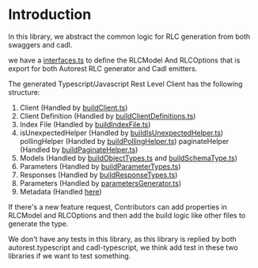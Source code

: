 # Introduction

In this library, we abstract the common logic for RLC generation from both swaggers and cadl. 

we have a [interfaces.ts](./src/interfaces.ts) to define the RLCModel And RLCOptions that is export for both Autorest RLC generator and Cadl emitters.  

The generated Typescript/Javascript Rest Level Client has the following structure:  

1. Client (Handled by [buildClient.ts](./src/buildClient.ts))
1. Client Definition (Handled by [buildClientDefinitions.ts](./src/buildClientDefinitions.ts))
1. Index File (Handled by [buildIndexFile.ts](./src/buildIndexFile.ts))
1. isUnexpectedHelper (Handled by [buildIsUnexpectedHelper.ts](./src/buildIsUnexpectedHelper.ts)) pollingHelper (Handled by [buildPollingHelper.ts](./src/buildPollingHelper.ts)) paginateHelper (Handled by [buildPaginateHelper.ts](./src/buildPaginateHelper.ts))
1. Models (Handled by [buildObjectTypes.ts](./src/buildObjectTypes.ts) and [buildSchemaType.ts](./src/buildSchemaType.ts))
1. Parameters (Handled by [buildParameterTypes.ts](./src/buildParameterTypes.ts))
1. Responses (Handled by [buildResponseTypes.ts](./src/buildResponseTypes.ts))
1. Parameters (Handled by [parametersGenerator.ts](./src/generators/parametersGenerator.ts))
1. Metadata (Handled [here](./src/metadata/*))

If there's a new feature request, Contributors can add properties in RLCModel and RLCOptions and then add the build logic like other files to generate the type.

We don't have any tests in this library, as this library is replied by both autorest.typescript and cadl-typescript, we think add test in these two libraries if we want to test something.   